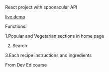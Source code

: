 React project with spoonacular API 

[live demo](https://yvonned.github.io/)

Functions:

1.Popular and Vegetarian sections in home page

2. Search 

3.Each recipe instructions and ingredients

From Dev Ed course
